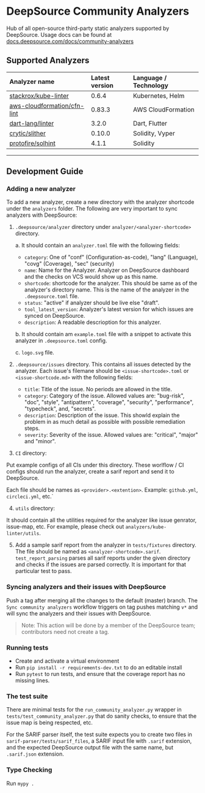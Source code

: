 # DeepSource Community Analyzers

Hub of all open-source third-party static analyzers supported by DeepSource. Usage docs can be found at [docs.deepsource.com/docs/community-analyzers](https://docs.deepsource.com/docs/community-analyzers)

## Supported Analyzers

| Analyzer name                                                                 | Latest version | Language / Technology |
| :---------------------------------------------------------------------------- | :------------- | :-------------------- |
| [stackrox/kube-linter](https://github.com/stackrox/kube-linter)               | 0.6.4          | Kubernetes, Helm      |
| [aws-cloudformation/cfn-lint](https://github.com/aws-cloudformation/cfn-lint) | 0.83.3         | AWS CloudFormation    |
| [dart-lang/linter](https://github.com/dart-lang/sdk/tree/main/pkg/linter)     | 3.2.0          | Dart, Flutter         |
| [crytic/slither](https://github.com/crytic/slither)                           | 0.10.0         | Solidity, Vyper       |
| [protofire/solhint](https://github.com/protofire/solhint)                     | 4.1.1          | Solidity              |

---

## Development Guide

### Adding a new analyzer

To add a new analyzer, create a new directory with the analyzer shortcode under the `analyzers` folder.
The following are very important to sync analyzers with DeepSource:

1. `.deepsource/analyzer` directory under `analyzer/<analyzer-shortcode>` directory.

   a. It should contain an `analyzer.toml` file with the following fields:

   - `category`: One of "conf" (Configuration-as-code), "lang" (Language), "covg" (Coverage), "sec" (security)
   - `name`: Name for the Analyzer. Analyzer on DeepSource dashboard and the checks on VCS would show up as this name.
   - `shortcode`: shortcode for the analyzer. This should be same as of the analyzer's directory name. This is the name of the analyzer in the `.deepsource.toml` file.
   - `status`: "active" if analyzer should be live else "draft".
   - `tool_latest_version`: Analyzer's latest version for which issues are synced on DeepSource.
   - `description`: A readable descrioption for this analyzer.

   b. It should contain am `example.toml` file with a snippet to activate this analyzer in `.deepsource.toml` config.

   c. `logo.svg` file.

2. `.deepsource/issues` directory. This contains all issues detected by the analyzer. Each issue's filemane should be `<issue-shortcode>.toml` or `<issue-shortcode.md>` with the following fields:

   - `title`: Title of the issue. No periods are allowed in the title.
   - `category`: Category of the issue. Allowed values are: "bug-risk", "doc", "style", "antipattern", "coverage", "security", "performance", "typecheck", and, "secrets".
   - `description`: Description of the issue. This showld explain the problem in as much detail as possible with possible remediation steps.
   - `severity`: Severity of the issue. Allowed values are: "critical", "major" and "minor".

3. `CI` directory:

Put example configs of all CIs under this directory. These worlflow / CI configs should run the analyzer, create a sarif report and send it to DeepSource.

Each file should be names as `<provider>.<extention>`. Example: `github.yml`, `circleci.yml`, etc.`

4. `utils` directory:

It should contain all the utilities required for the analyzer like issue genrator, issue-map, etc.
For example, please check out `analyzers/kube-linter/utils`.

5. Add a sample sarif report from the analyzer in `tests/fixtures` directory. The file should be named as `<analyzer-shortcode>.sarif`.
   `test_report_parsing` parses all sarif reports under the given directory and checks if the issues are parsed correctly. It is important for that particular test to pass.

### Syncing analyzers and their issues with DeepSource

Push a tag after merging all the changes to the default (master) branch. The `Sync community analyzers` workflow triggers on tag pushes matching `v*` and will sync the analyzers and their issues with DeepSource.

> Note: This action will be done by a member of the DeepSource team; contributors need not create a tag.

### Running tests

- Create and activate a virtual environment
- Run `pip install -r requirements-dev.txt` to do an editable install
- Run `pytest` to run tests, and ensure that the coverage report has no missing
  lines.

### The test suite

There are minimal tests for the `run_community_analyzer.py` wrapper in
`tests/test_community_analyzer.py` that do sanity checks, to ensure that the
issue map is being respected, etc.

For the SARIF parser itself, the test suite expects you to create two files in
`sarif-parser/tests/sarif_files`, a SARIF input file with `.sarif` extension,
and the expected DeepSource output file with the same name, but `.sarif.json`
extension.

### Type Checking

Run `mypy .`
